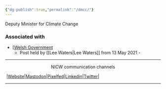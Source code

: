 ```yaml
---
{"dg-publish":true,"permalink":"/dmcc/"}
---
```


Deputy Minister for Climate Change

### Associated with
- [[Welsh Government](https://gov.wales)
	- Post held by [[Lee Waters\|Lee Waters]] from 13 May 2021 - 



***
<p style="text-align: center;">NICW communication channels</p>

󠁧 |[Website](https://nationalinfrastructurecommission.wales)|[Mastodon](https://toot.wales/@NICW)|[Pixelfed](https://pix.toot.wales/NICW)|[Linkedin](https://www.linkedin.com/company/26268509/)|[Twitter](https://twitter.com/InfraCommCymru)|
***

